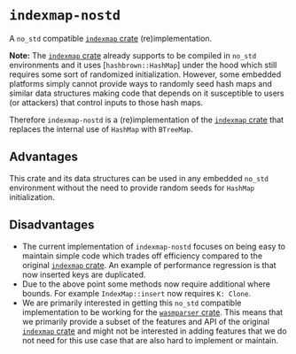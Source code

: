 # `indexmap-nostd`

A `no_std` compatible [`indexmap` crate] (re)implementation.

**Note:** The [`indexmap` crate] already supports to be compiled in
`no_std` environments and it uses [`hashbrown::HashMap`] under the
hood which still requires some sort of randomized initialization.
However, some embedded platforms simply cannot provide ways to randomly
seed hash maps and similar data structures making code that depends on it
susceptible to users (or attackers) that control inputs to those hash maps.

Therefore `indexmap-nostd` is a (re)implementation of the [`indexmap` crate]
that replaces the internal use of `HashMap` with `BTreeMap`.

## Advantages

This crate and its data structures can be used in any embedded `no_std`
environment without the need to provide random seeds for `HashMap` initialization.

## Disadvantages

- The current implementation of `indexmap-nostd` focuses on being easy to
  maintain simple code which trades off efficiency compared to the original
  [`indexmap` crate].
  An example of performance regression is that now inserted keys are duplicated.
- Due to the above point some methods now require additional where bounds.
  For example `IndexMap::insert` now requires `K: Clone`.
- We are primarily interested in getting this `no_std` compatible implementation
  to be working for the [`wasmparser` crate]. This means that we primarily
  provide a subset of the features and API of the original [`indexmap` crate]
  and might not be interested in adding features that we do not need for
  this use case that are also hard to implement or maintain.

[`indexmap` crate]: https://www.crates.io/crates/indexmap
[`wasmparser` crate]: https://www.crates.io/crates/wasmparser-nostd
